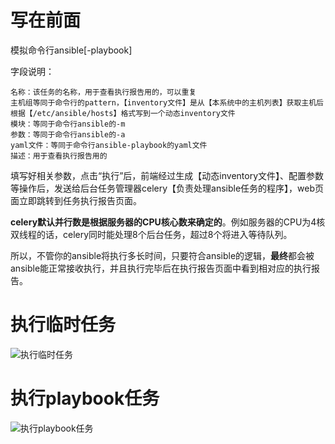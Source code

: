 # 写在前面

模拟命令行ansible[-playbook]

字段说明：

	名称：该任务的名称，用于查看执行报告用的，可以重复
	主机组等同于命令行的pattern，【inventory文件】是从【本系统中的主机列表】获取主机后根据【/etc/ansible/hosts】格式写到一个动态inventory文件
	模块：等同于命令行ansible的-m
	参数：等同于命令行ansible的-a
	yaml文件：等同于命令行ansible-playbook的yaml文件
	描述：用于查看执行报告用的

填写好相关参数，点击“执行”后，前端经过生成【动态inventory文件】、配置参数等操作后，发送给后台任务管理器celery【负责处理ansible任务的程序】，web页面立即跳转到任务执行报告页面。

**celery默认并行数是根据服务器的CPU核心数来确定的**。例如服务器的CPU为4核双线程的话，celery同时能处理8个后台任务，超过8个将进入等待队列。

所以，不管你的ansible将执行多长时间，只要符合ansible的逻辑，**最终**都会被ansible能正常接收执行，并且执行完毕后在执行报告页面中看到相对应的执行报告。

# 执行临时任务

![执行临时任务](https://github.com/lykops/lykops/blob/master/doc/screenshot/%E6%89%A7%E8%A1%8Cansible%E4%B8%B4%E6%97%B6%E4%BB%BB%E5%8A%A1.png?raw=true)

# 执行playbook任务

![执行playbook任务](https://github.com/lykops/lykops/blob/master/doc/screenshot/%E6%89%A7%E8%A1%8Cansible%20playbook%E4%BB%BB%E5%8A%A1.png?raw=true)